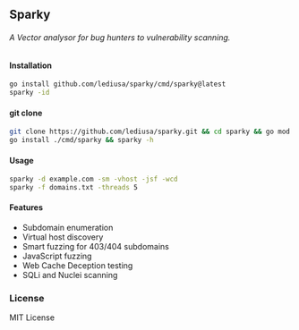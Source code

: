 ## Sparky

###### A Vector analysor for bug hunters to vulnerability scanning.
     
#### Installation
```bash
go install github.com/lediusa/sparky/cmd/sparky@latest
sparky -id
```
#### git clone
```bash
git clone https://github.com/lediusa/sparky.git && cd sparky && go mod tidy
go install ./cmd/sparky && sparky -h
```
     
#### Usage
```bash
sparky -d example.com -sm -vhost -jsf -wcd
sparky -f domains.txt -threads 5
```

#### Features

- Subdomain enumeration
- Virtual host discovery
- Smart fuzzing for 403/404 subdomains
- JavaScript fuzzing
- Web Cache Deception testing
- SQLi and Nuclei scanning
     
### License
MIT License
